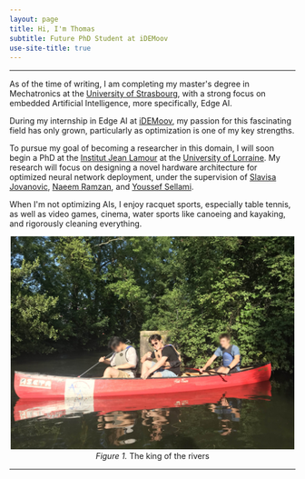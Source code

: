 ```yaml
---
layout: page
title: Hi, I'm Thomas
subtitle: Future PhD Student at iDEMoov
use-site-title: true
---
```


<hr style="height:2px;border-width:0;color:gray;background-color:gray">

As of the time of writing, I am completing my master's degree in Mechatronics at the <a href="https://www.cs.jhu.edu/">University of Strasbourg</a>, with a strong focus on embedded Artificial Intelligence, more specifically, Edge AI.

During my internship in Edge AI at <a href="https://www.idemoov.fr/">iDEMoov</a>, my passion for this fascinating field has only grown, particularly as optimization is one of my key strengths.

To pursue my goal of becoming a researcher in this domain, I will soon begin a PhD at the <a href="https://ijl.univ-lorraine.fr/">Institut Jean Lamour</a> at the <a href="https://www.univ-lorraine.fr/">University of Lorraine</a>. My research will focus on designing a novel hardware architecture for optimized neural network deployment, under the supervision of <a href="https://fr.linkedin.com/in/slavisajovanovic">Slavisa Jovanovic</a>, <a href="https://www.linkedin.com/in/naeem-ramzan-frse-smieee-sfhea-97685218/?originalSubdomain=uk">Naeem Ramzan</a>, and <a href="https://www.linkedin.com/in/youssef-sellami-475ab3177/">Youssef Sellami</a>.

When I'm not optimizing AIs, I enjoy racquet sports, especially table tennis, as well as video games, cinema, water sports like canoeing and kayaking, and rigorously cleaning everything.

<figure style="max-width:800px; margin:0 auto; text-align:center;">
  <img src="assets/img/kayaKING.jpg" width="500" alt="Method workflow diagram">
  <figcaption><em>Figure 1.</em> The king of the rivers</figcaption>
</figure>

<hr style="height:2px;border-width:0;color:gray;background-color:gray">

